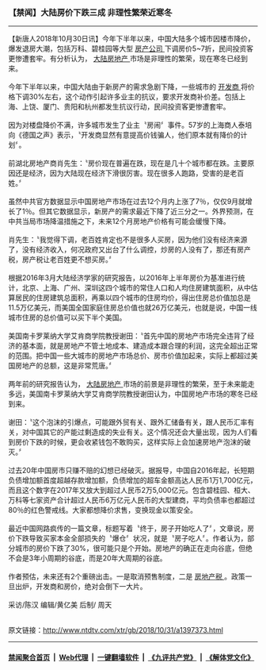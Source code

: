 ### 【禁闻】大陆房价下跌三成 非理性繁荣近寒冬
------------------------

<div class="wysiwyg">
 【新唐人2018年10月30日讯】今年下半年以来，中国大陆多个城市因楼市降价，爆发退房大潮，包括万科、碧桂园等大型
 <a href="http://www.ntdtv.com/xtr/gb/articlelistbytag_房产公司.html" target="_blank">
  房产公司
 </a>
 下调房价5~7折，民间投资客更惨遭套牢。有分析认为，
 <a href="http://www.ntdtv.com/xtr/gb/articlelistbytag_大陆房地产.html" target="_blank">
  大陆房地产
 </a>
 市场是非理性的繁荣，现在寒冬已经到来。
 <br/>
 <br/>
 今年下半年以来，中国大陆由于新房产的需求急剧下降，一些城市的
 <a href="http://www.ntdtv.com/xtr/gb/articlelistbytag_开发商.html" target="_blank">
  开发商
 </a>
 将价格下调30%左右，这个动作引起许多业主的抗议，要求开发商补价差。包括上海、上饶、厦门、贵阳和杭州都发生抗议行动，民间投资客更惨遭套牢。
 <br/>
 <br/>
 因为对楼盘降价不满，许多城市发生了业主〝房闹〞事件。57岁的上海商人泰培向《德国之声》表示，〝开发商显然有意提高价钱骗人，他们原本就有降价的计划〞。
 <br/>
 <br/>
 前湖北房地产商肖先生：〝房价现在普遍在跌，现在是几十个城市都在跌。主要原因还是经济，因为大陆现在经济下滑很厉害。现在很多人跑路，受害的是老百姓。〞
 <br/>
 <br/>
 虽然中共官方数据显示中国房地产市场在过去12个月内上涨了7％，仅仅9月就增长了1％。但其它数据显示，新房产的需求最近下降了近三分之一。外界预测，在中共当局市场降温措施之下，未来12个月房地产价格有可能会缓慢下降。
 <br/>
 <br/>
 肖先生：〝我觉得下调，老百姓肯定也不是很多人买房，因为他们没有经济来源了，没有经济收入，何况政府又出台了什么调控，炒房的人没有了，那还有房产税，房产税让老百姓更不想买房。〞
 <br/>
 <br/>
 根据2016年3月大陆经济学家的研究报告，以2016年上半年房价为基准进行统计，北京、上海、广州、深圳这四个城市的常住人口和人均住房建筑面积，从中估算居民的住房建筑总面积，再乘以四个城市的住房均价，得出住房总价值加总是11.5万亿美元，而美国全国家庭住房总价值也就26万亿美元，也就是说，中国一线城市住房的总价值可以买下半个美国。
 <br/>
 <br/>
 美国南卡罗莱纳大学艾肯商学院教授谢田：〝首先中国的房地产市场完全违背了经济的基本面，就是房地产不管土地成本、建造成本跟合理的利润，这完全超出正常的范围。把中国一些大城市的房地产市场总价、房市价值加起来，实际上都超过美国房地产的总额，这是非常荒唐。〞
 <br/>
 <br/>
 两年前的研究报告认为，
 <a href="http://www.ntdtv.com/xtr/gb/articlelistbytag_大陆房地产.html" target="_blank">
  大陆房地产
 </a>
 市场的前景是非理性的繁荣，至于未来能走多远，美国南卡罗莱纳大学艾肯商学院教授谢田认为，中国房地产市场的寒冬已经到来。
 <br/>
 <br/>
 谢田：〝这个泡沫的引爆点，可能跟外贸有关、跟外汇储备有关，跟人民币汇率有关，对中国其它的产能过剩造成的失业有关。这个情况还会大量出现，因为人们看到房价下跌的时候，更会收紧钱包不敢购买，这样实际上会加速房地产泡沫的破灭。〞
 <br/>
 <br/>
 过去20年中国房市只赚不赔的幻想已经破灭。据报导，中国自2016年起，长短期负债增加额首度超越存款增加额，负债增加的超车金额高达人民币1万1,700亿元，而且这个数字在2017年又放大到超过人民币2万5,000亿元。包含碧桂园、桓大、万科等七家资产合计超过人民币6万亿元人民币的大型建商，平均负债率也都超过80％的红色警戒线。大家都想降价求售，变换现金以策安全。
 <br/>
 <br/>
 最近中国网路疯传的一篇文章，标题写着〝终于，房子开始吃人了〞，文章说，房价下跌导致买家本金全部损失的〝爆仓〞状况，就是〝房子吃人〞。作者认为，部分城市的房价下跌了30%，很可能只是个开始。房地产的确正在走向谷底，但绝不会是3年小周期的谷底，而是20年大周期的谷底。
 <br/>
 <br/>
 作者预估，未来还有2个重磅出击。一是取消预售制度，二是
 <a href="http://www.ntdtv.com/xtr/gb/articlelistbytag_房地产税.html" target="_blank">
  房地产税
 </a>
 。政策一旦出炉，开发商和房价，绝对会倒下一大片。
 <br/>
 <br/>
 采访/陈汉 编辑/黄亿美 后制/ 周天
</div>

<br/>原文链接：http://www.ntdtv.com/xtr/gb/2018/10/31/a1397373.html


------------------------
#### [禁闻聚合首页](https://github.com/gfw-breaker/banned-news/blob/master/README.md) &nbsp;|&nbsp; [Web代理](https://github.com/gfw-breaker/open-proxy/blob/master/README.md) &nbsp;|&nbsp; [一键翻墙软件](https://github.com/gfw-breaker/nogfw/blob/master/README.md) &nbsp;|&nbsp; [《九评共产党》](https://github.com/gfw-breaker/9ping.md/blob/master/README.md#九评之一评共产党是什么) &nbsp;|&nbsp; [《解体党文化》](https://github.com/gfw-breaker/jtdwh.md/blob/master/README.md#绪论)